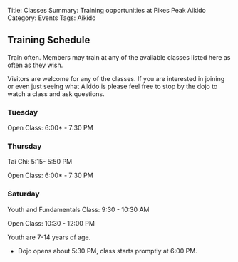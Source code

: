 Title: Classes
Summary: Training opportunities at Pikes Peak Aikido
Category: Events
Tags: Aikido 

## Training Schedule

Train often. Members may train at any of the available classes 
listed here as often as they wish.

Visitors are welcome for any of the classes. If you are interested 
in joining or even just seeing what Aikido is please feel free to 
stop by the dojo to watch a class and ask questions.

### Tuesday
Open Class: 6:00* - 7:30 PM

### Thursday
Tai Chi: 5:15- 5:50 PM

Open Class: 6:00* - 7:30 PM

### Saturday
Youth and Fundamentals Class: 9:30 - 10:30 AM

Open Class: 10:30 - 12:00 PM

Youth are 7-14 years of age.
* Dojo opens about 5:30 PM, class starts promptly at 6:00 PM.

